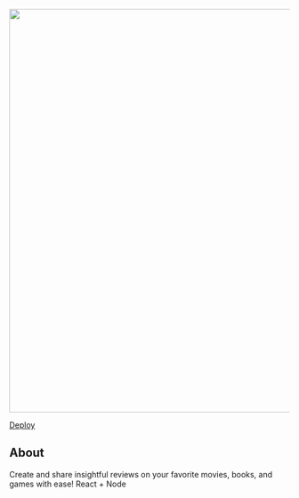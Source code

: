 <p align="center">
      <img src="https://ibb.co/VWcqjBF" width="726">
</p>

<a href="https://front-recomendations.onrender.com/">Deploy</a>

## About

Create and share insightful reviews on your favorite movies, books, and games with ease! React + Node
